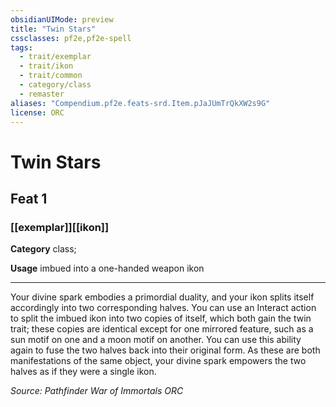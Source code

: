 ```yaml
---
obsidianUIMode: preview
title: "Twin Stars"
cssclasses: pf2e,pf2e-spell
tags:
  - trait/exemplar
  - trait/ikon
  - trait/common
  - category/class
  - remaster
aliases: "Compendium.pf2e.feats-srd.Item.pJaJUmTrQkXW2s9G"
license: ORC
---
```

# Twin Stars
## Feat 1
### [[exemplar]][[ikon]]

**Category** class; 




**Usage** imbued into a one-handed weapon ikon

* * *

Your divine spark embodies a primordial duality, and your ikon splits itself accordingly into two corresponding halves. You can use an Interact action to split the imbued ikon into two copies of itself, which both gain the twin trait; these copies are identical except for one mirrored feature, such as a sun motif on one and a moon motif on another. You can use this ability again to fuse the two halves back into their original form. As these are both manifestations of the same object, your divine spark empowers the two halves as if they were a single ikon.

*Source: Pathfinder War of Immortals*
*ORC*